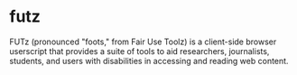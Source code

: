# futz
FUTz (pronounced "foots," from Fair Use Toolz) is a client-side browser userscript that provides a suite of tools to aid researchers, journalists, students, and users with disabilities in accessing and reading web content.
